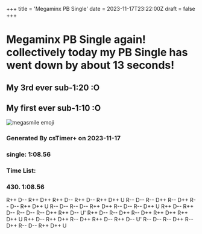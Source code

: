 +++
title = 'Megaminx PB Single'
date = 2023-11-17T23:22:00Z
draft = false
+++

# Megaminx PB Single again! collectively today my PB Single has went down by about 13 seconds!
## My 3rd ever sub-1:20 :O
## My first ever sub-1:10 :O
![megasmile emoji](/megasmile.webp)

### Generated By csTimer+ on 2023-11-17
### single: 1:08.56

### Time List:
### 430. 1:08.56
  R++ D-- R++ D++ R++ D-- R++ D-- R++ D++ U
  R-- D-- R-- D++ R-- D++ R-- D-- R++ D++ U
  R-- D-- R-- D-- R++ D++ R-- D-- R-- D++ U
  R++ D-- R++ D-- R-- D-- R-- D++ R++ D-- U'
  R++ D-- R-- D++ R-- D++ R++ D++ R++ D++ U
  R++ D-- R++ D++ R-- D++ R++ D-- R++ D-- U'
  R-- D-- R-- D++ R-- D++ R-- D-- R++ D++ U
